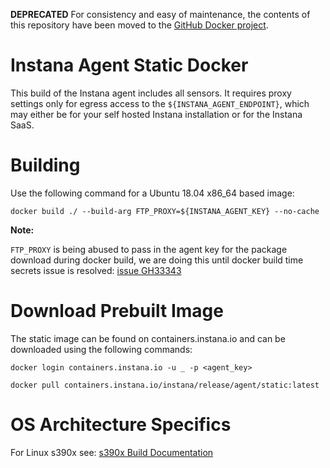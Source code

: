 
**DEPRECATED**
For consistency and easy of maintenance, the contents of this repository have been moved to the [GitHub Docker project](https://github.com/instana/instana-agent-docker/tree/master/static).


Instana Agent Static Docker
===========================

This build of the Instana agent includes all sensors. It requires proxy settings only for egress access to the `${INSTANA_AGENT_ENDPOINT}`, which may either be for your self hosted Instana installation or for the Instana SaaS.

Building
========

Use the following command for a Ubuntu 18.04 x86\_64 based image:
```
docker build ./ --build-arg FTP_PROXY=${INSTANA_AGENT_KEY} --no-cache
```

**Note:**

`FTP_PROXY` is being abused to pass in the agent key for the package download during docker build, we are doing this until docker build time secrets issue is resolved: [issue GH33343](https://github.com/moby/moby/issues/33343)

Download Prebuilt Image
=======================

The static image can be found on containers.instana.io and can be downloaded using the following commands:
```
docker login containers.instana.io -u _ -p <agent_key>

docker pull containers.instana.io/instana/release/agent/static:latest
```

OS Architecture Specifics
=========================

For Linux s390x see: [s390x Build Documentation](README_s390x.md)
